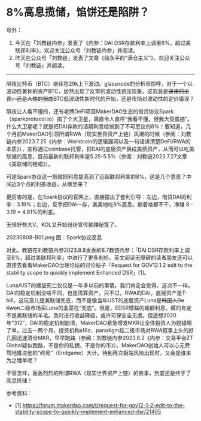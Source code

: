 # 8%高息揽储，馅饼还是陷阱？

号外：
1. 今天在「刘教链内参」发表了《内参：DAI DSR存款利率上调至8%，超过美联邦利率》，欢迎关注公众号「刘教链内参」并阅读。
2. 昨天在公众号「刘教链」发表了文章《段永平的“满仓主义”》，欢迎关注公众号「刘教链」并阅读。

* * * 

隔夜比特币（BTC）继续在29k上下波动。glassnode的分析师惊呼，对于一个以波动性著称的资产BTC，居然出现了反常的波动性挤压现象，这究竟是<del>道德的沦丧，还是人性的扭曲</del>BTC低波动性新时代的开始，还是市场对波动性的定价错误？

隔夜让人看不懂的，还有老牌DeFi项目MakerDAO生态的借贷协议Spark（sparkprotocol.io）搞了个大卫星，简直令人直呼“我看不懂，但我大受震撼”。什么大卫星呢？就是把DAI存款的活期利息给搞到了不可思议的8%！要知道，几个月前MakerDAO引领所谓RWA（现实世界资产上链）风潮的时候（参阅：刘教链内参2023.7.25《内参：Worldcoin的逻辑漏洞以及一句话讲清楚DeFi/RWA的本质》），宣称通过coinbase托管，把DAI的底层资产换成美债资产，从而可以吃美联储的高息，目前最新的联邦利率是5.25-5.5%（参阅：刘教链2023.7.27文章《美联储的绝唱》）。

可是Spark协议这一把就把利息提高到了远超联邦利率的8%，这是几个意思？中间近3个点的利差收益，从哪里来？

更厉害的是，在Spark协议的官网上，直接摆出了套利引导：左边，借贷DAI的利率：3.19%；右边，反手把DAI一存，美美地吃8%高息。躺着啥都不干，净赚 8 - 3.19 = 4.81%的利差。

无怪好些大V、KOL又开始纷纷宣传躺赚秘笈了。

20230808-B01.png
图：Spark协议高息

对此，教链在刘教链内参2023.8.8发表的8.7教链内参：「DAI DSR存款利率上调至8%，超过美联邦利率」中进行了更多剖析。英文阅读无障碍的读者朋友还可以直接去看看MakerDAO治理论坛的讨论帖子「Request for GOV12.1.2 edit to the stability scope to quickly implement Enhanced DSR」[1]。

Luna/UST的螺旋死亡仅仅是一年多以前的事情。我们肯定会觉得，这次不一样。DAI的稳定机制没啥不同，也是清算资产。只不过，RWA的DAI，底层资产是T-bill，这玩意儿是美联储兜底，而不是像当年UST的底层资产Luna是<del>韩国人Do Kwon</del>二级市场买Luna的韭菜在“兜底”。但是，EDSR增益的超额利息，薅的肯定不是美联储的羊毛。及时进行收益降级，或许可保安全无虞。但遥想2020年“312”，DAI的稳定机制崩溃，MakerDAO紧急增发MKR让全体投资人为脱锚埋了单。过去一两个月，投资机构a16z、paradigm趁二级市场对RWA叙事上头的好几回迅速清仓MKR，早早跑路（参阅：刘教链内参2023.8.2《内参：交易平台ZT Global疑似跑路，不是你的私钥，不是你的币》）。MakerDAO创始人可以心无旁骛地推进他的“终局”（Endgame）大计。待到再次极端风险出现时，又会是谁来为之埋单呢？

不管怎样，轰轰烈烈的所谓RWA（现实世界资产上链）的故事，到底还是终于了高息揽储！


参考资料：
- [1] https://forum.makerdao.com/t/request-for-gov12-1-2-edit-to-the-stability-scope-to-quickly-implement-enhanced-dsr/21405


